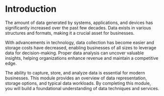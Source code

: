 # Introduction

The amount of data generated by systems, applications, and devices has significantly increased over the past few decades. Data exists in various structures and formats, making it a crucial asset for businesses.

With advancements in technology, data collection has become easier and storage costs have decreased, enabling businesses of all sizes to leverage data for decision-making. Proper data analysis can uncover valuable insights, helping organizations enhance revenue and maintain a competitive edge.

The ability to capture, store, and analyze data is essential for modern businesses. This module provides an overview of data representation, storage options, and typical data workloads. By completing this module, you will build a foundational understanding of data techniques and services.

